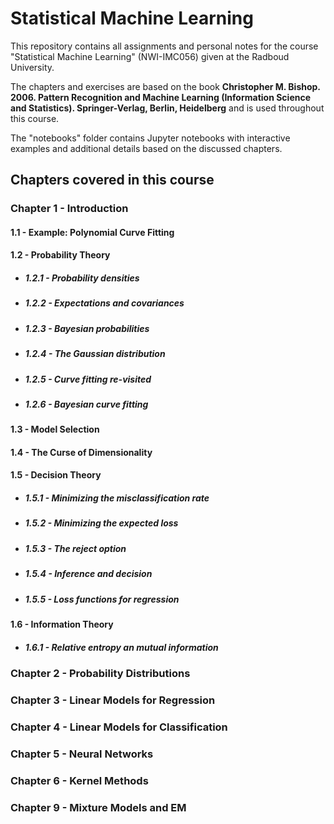 # Statistical Machine Learning

This repository contains all assignments and personal notes for the course "Statistical Machine Learning" (NWI-IMC056) given at the Radboud University. 

The chapters and exercises are based on the book **Christopher M. Bishop. 2006. Pattern Recognition and Machine Learning (Information Science and Statistics). Springer-Verlag, Berlin, Heidelberg** and is used throughout this course.

The "notebooks" folder contains Jupyter notebooks with interactive examples and additional details based on the discussed chapters.


## Chapters covered in this course

### Chapter 1 - Introduction

#### 1.1 - Example: Polynomial Curve Fitting

#### 1.2 - Probability Theory

* ##### 1.2.1 - Probability densities
* ##### 1.2.2 - Expectations and covariances
* ##### 1.2.3 - Bayesian probabilities
* ##### 1.2.4 - The Gaussian distribution
* ##### 1.2.5 - Curve fitting re-visited
* ##### 1.2.6 - Bayesian curve fitting

#### 1.3 - Model Selection
#### 1.4 - The Curse of Dimensionality
#### 1.5 - Decision Theory

* ##### 1.5.1 - Minimizing the misclassification rate
* ##### 1.5.2 - Minimizing the expected loss
* ##### 1.5.3 - The reject option
* ##### 1.5.4 - Inference and decision
* ##### 1.5.5 - Loss functions for regression

#### 1.6 - Information Theory

* ##### 1.6.1 - Relative entropy an mutual information





### Chapter 2 - Probability Distributions


### Chapter 3 - Linear Models for Regression


### Chapter 4 - Linear Models for Classification



### Chapter 5 - Neural Networks



### Chapter 6 - Kernel Methods



### Chapter 9 - Mixture Models and EM



